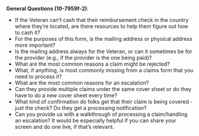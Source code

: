 **General Questions (10-7959f-2)**:
- If the Veteran can’t cash that their reimbursement check in the country where they’re located, are there resources to help them figure out how to cash it?
- For the purposes of this form, is the mailing address or physical address more important?
- Is the mailing address always for the Veteran, or can it sometimes be for the provider (e.g., if the provider is the one being paid)?
- What are the most common reasons a claim might be rejected?
- What, if anything, is most commonly missing from a claims form that you need to process it?
- What are the most common reasons for an escalation?
- Can they provide multiple claims under the same cover sheet or do they have to do a new cover sheet every time?
- What kind of confirmation do folks get that their claim is being covered - just the check? Do they get a processing notification?
- Can you provide us with a walkthrough of processing a claim/handling an escalation? It would be especially helpful if you can share your screen and do one live, if that’s relevant.

